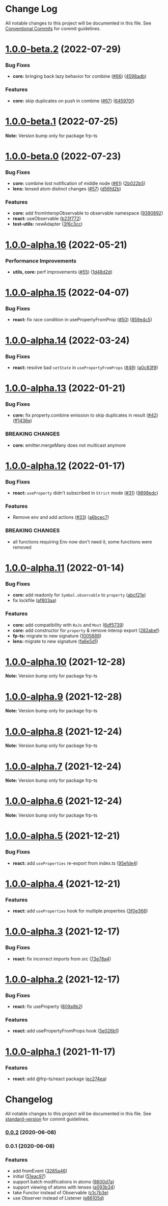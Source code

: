 # Change Log

All notable changes to this project will be documented in this file.
See [Conventional Commits](https://conventionalcommits.org) for commit guidelines.

# [1.0.0-beta.2](https://github.com/raveclassic/frp-ts/compare/v1.0.0-beta.0...v1.0.0-beta.2) (2022-07-29)


### Bug Fixes

* **core:** bringing back lazy behavior for combine ([#66](https://github.com/raveclassic/frp-ts/issues/66)) ([4598adb](https://github.com/raveclassic/frp-ts/commit/4598adb2dc89e9188724a278377f70cfae6564bf))


### Features

* **core:** skip duplicates on push in combine ([#67](https://github.com/raveclassic/frp-ts/issues/67)) ([645970f](https://github.com/raveclassic/frp-ts/commit/645970fc17bc886da54cdda60b40daccee1d5e86))





# [1.0.0-beta.1](https://github.com/raveclassic/frp-ts/compare/v1.0.0-beta.0...v1.0.0-beta.1) (2022-07-25)

**Note:** Version bump only for package frp-ts





# [1.0.0-beta.0](https://github.com/raveclassic/frp-ts/compare/v1.0.0-alpha.16...v1.0.0-beta.0) (2022-07-23)


### Bug Fixes

* **core:** combine lost notification of middle node ([#61](https://github.com/raveclassic/frp-ts/issues/61)) ([2b022b5](https://github.com/raveclassic/frp-ts/commit/2b022b5242944dc49a61dc3a7648a2834297cd70))
* **lens:** lensed atom distinct changes ([#57](https://github.com/raveclassic/frp-ts/issues/57)) ([d56fd2b](https://github.com/raveclassic/frp-ts/commit/d56fd2b690bf651d46e49a394429860279b79c61))


### Features

* **core:** add fromInteropObservable to observable namespace ([9390892](https://github.com/raveclassic/frp-ts/commit/9390892b917545b6b098654f57fa971d1ae071b2))
* **react:** useObservable ([b23f772](https://github.com/raveclassic/frp-ts/commit/b23f7728a28fe98ffa60f23a75ebd8a18d6895ad))
* **test-utils:** newAdapter ([3f6c3cc](https://github.com/raveclassic/frp-ts/commit/3f6c3cc057749f431c9e7491038872ae4e9dea0d))





# [1.0.0-alpha.16](https://github.com/raveclassic/frp-ts/compare/v1.0.0-alpha.15...v1.0.0-alpha.16) (2022-05-21)


### Performance Improvements

* **utils, core:** perf improvements ([#55](https://github.com/raveclassic/frp-ts/issues/55)) ([1d48d2d](https://github.com/raveclassic/frp-ts/commit/1d48d2d7638b1129b6cc884719f99b52001f6686))





# [1.0.0-alpha.15](https://github.com/raveclassic/frp-ts/compare/v1.0.0-alpha.14...v1.0.0-alpha.15) (2022-04-07)


### Bug Fixes

* **react:** fix race condition in usePropertyFromProp ([#50](https://github.com/raveclassic/frp-ts/issues/50)) ([859e4c5](https://github.com/raveclassic/frp-ts/commit/859e4c5f9590cd1408fa6351af02fb4a8e60f205))





# [1.0.0-alpha.14](https://github.com/raveclassic/frp-ts/compare/v1.0.0-alpha.13...v1.0.0-alpha.14) (2022-03-24)


### Bug Fixes

* **react:** resolve bad `setState` in `usePropertyFromProps` ([#49](https://github.com/raveclassic/frp-ts/issues/49)) ([a0c83f9](https://github.com/raveclassic/frp-ts/commit/a0c83f9fb87aaf16fffe52f6891d88d75f8c9b56))





# [1.0.0-alpha.13](https://github.com/raveclassic/frp-ts/compare/v1.0.0-alpha.12...v1.0.0-alpha.13) (2022-01-21)


### Bug Fixes

* **core:** fix property.combine emission to skip duplicates in result ([#42](https://github.com/raveclassic/frp-ts/issues/42)) ([ff1436e](https://github.com/raveclassic/frp-ts/commit/ff1436ed575033c1c16210687b55525b4e459f9b))


### BREAKING CHANGES

* **core:** emitter.mergeMany does not multicast anymore





# [1.0.0-alpha.12](https://github.com/raveclassic/frp-ts/compare/v1.0.0-alpha.11...v1.0.0-alpha.12) (2022-01-17)


### Bug Fixes

* **react:** `useProperty` didn't subscribed in `Strict` mode ([#31](https://github.com/raveclassic/frp-ts/issues/31)) ([9898edc](https://github.com/raveclassic/frp-ts/commit/9898edc89c26eabfa55b33cd5d8fc3ed8e3815fc))


### Features

* Remove env and add actions ([#33](https://github.com/raveclassic/frp-ts/issues/33)) ([a6bcec7](https://github.com/raveclassic/frp-ts/commit/a6bcec79884d8a36e05511fbae817a963fa21a5f))


### BREAKING CHANGES

* all functions requiring Env now don't need it, some functions were removed





# [1.0.0-alpha.11](https://github.com/raveclassic/frp-ts/compare/v1.0.0-alpha.10...v1.0.0-alpha.11) (2022-01-14)


### Bug Fixes

* **core:** add readonly for `Symbol.observable` to `property` ([abcf21e](https://github.com/raveclassic/frp-ts/commit/abcf21e69d0fcaecfde289c85d216238010d850b))
* fix lockfile ([af803aa](https://github.com/raveclassic/frp-ts/commit/af803aac26064cb54f86bba20ec4bafdacee6cb6))


### Features

* **core:** add compatibility with `RxJs` and `Most` ([6df5739](https://github.com/raveclassic/frp-ts/commit/6df573965657eef311b43559e840bf94fe23f188))
* **core:** add constructor for `property` & remove interop export ([282abef](https://github.com/raveclassic/frp-ts/commit/282abefa4e38d9cd6b10be2f48ac1c85144345c4))
* **fp-ts:** migrate to new signature ([1005889](https://github.com/raveclassic/frp-ts/commit/100588929eafb592c2ba382242f3bf83ec23d497))
* **lens:** migrate to new signature ([fa6e5d1](https://github.com/raveclassic/frp-ts/commit/fa6e5d159b47fbe40c303b48ab01a8a08fd4caeb))





# [1.0.0-alpha.10](https://github.com/raveclassic/frp-ts/compare/v1.0.0-alpha.9...v1.0.0-alpha.10) (2021-12-28)

**Note:** Version bump only for package frp-ts





# [1.0.0-alpha.9](https://github.com/raveclassic/frp-ts/compare/v1.0.0-alpha.8...v1.0.0-alpha.9) (2021-12-28)

**Note:** Version bump only for package frp-ts





# [1.0.0-alpha.8](https://github.com/raveclassic/frp-ts/compare/v1.0.0-alpha.7...v1.0.0-alpha.8) (2021-12-24)

**Note:** Version bump only for package frp-ts





# [1.0.0-alpha.7](https://github.com/raveclassic/frp-ts/compare/v1.0.0-alpha.6...v1.0.0-alpha.7) (2021-12-24)

**Note:** Version bump only for package frp-ts





# [1.0.0-alpha.6](https://github.com/raveclassic/frp-ts/compare/v1.0.0-alpha.5...v1.0.0-alpha.6) (2021-12-24)

**Note:** Version bump only for package frp-ts





# [1.0.0-alpha.5](https://github.com/raveclassic/frp-ts/compare/v1.0.0-alpha.4...v1.0.0-alpha.5) (2021-12-21)


### Bug Fixes

* **react:** add `useProperties` re-export from index.ts ([95efde4](https://github.com/raveclassic/frp-ts/commit/95efde4dcc9f3537cf38a224a22db1f7bd147b6e))





# [1.0.0-alpha.4](https://github.com/raveclassic/frp-ts/compare/v1.0.0-alpha.3...v1.0.0-alpha.4) (2021-12-21)


### Features

* **react:** add `useProperties` hook for multiple properties ([3f0e366](https://github.com/raveclassic/frp-ts/commit/3f0e366270a1e01115d2bb45077aafd82b88b6fa))





# [1.0.0-alpha.3](https://github.com/raveclassic/frp-ts/compare/v1.0.0-alpha.2...v1.0.0-alpha.3) (2021-12-17)


### Bug Fixes

* **react:** fix incorrect imports from src ([73e78a4](https://github.com/raveclassic/frp-ts/commit/73e78a48adc6ac1b8a813dab768994a87e89ed53))





# [1.0.0-alpha.2](https://github.com/raveclassic/frp-ts/compare/v1.0.0-alpha.1...v1.0.0-alpha.2) (2021-12-17)


### Bug Fixes

* **react:** fix useProperty ([809a9b2](https://github.com/raveclassic/frp-ts/commit/809a9b2a5baf53debeabde6915dd0a9b67778ff3))


### Features

* **react:** add usePropertyFromProps hook ([5e026b1](https://github.com/raveclassic/frp-ts/commit/5e026b17c14601ffe15153da377dbc14cc92bd26))





# [1.0.0-alpha.1](https://github.com/raveclassic/frp-ts/compare/v0.0.1...v1.0.0-alpha.1) (2021-11-17)


### Features

* **react:** add @frp-ts/react package ([ec274ea](https://github.com/raveclassic/frp-ts/commit/ec274eaffd32a2b9bdf49a8729046ba4d1cf8881))





# Changelog

All notable changes to this project will be documented in this file. See [standard-version](https://github.com/conventional-changelog/standard-version) for commit guidelines.

### [0.0.2](https://github.com/raveclassic/frp-ts/compare/v0.0.1...v0.0.2) (2020-06-08)

### 0.0.1 (2020-06-08)


### Features

* add fromEvent ([3285a46](https://github.com/raveclassic/frp-ts/commit/3285a463878fef14ec512df8803e364bbd26727c))
* initial ([51eac97](https://github.com/raveclassic/frp-ts/commit/51eac97a89822ceea7d30f66ea1a16f6f239888b))
* support batch modifications in atoms ([8600d7a](https://github.com/raveclassic/frp-ts/commit/8600d7a1a4b95ecb714a77d1701f9e7abe7ed559))
* support viewing of atoms with lenses ([a093b34](https://github.com/raveclassic/frp-ts/commit/a093b348557933592334416f4a5abf68d28cfcfd))
* take Functor instead of Observable ([c1c7b3e](https://github.com/raveclassic/frp-ts/commit/c1c7b3ea4f165d2ac50ca10d36a175392a6b508c))
* use Observer instead of Listener ([e86105d](https://github.com/raveclassic/frp-ts/commit/e86105d36b7147a1ba562a6c27c86bfd7fc31af6))
